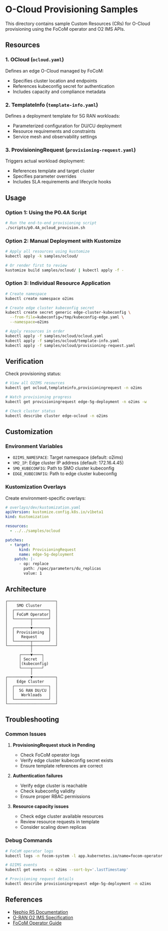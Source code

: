 # O-Cloud Provisioning Samples

This directory contains sample Custom Resources (CRs) for O-Cloud provisioning using the FoCoM operator and O2 IMS APIs.

## Resources

### 1. OCloud (`ocloud.yaml`)
Defines an edge O-Cloud managed by FoCoM:
- Specifies cluster location and endpoints
- References kubeconfig secret for authentication
- Includes capacity and compliance metadata

### 2. TemplateInfo (`template-info.yaml`)
Defines a deployment template for 5G RAN workloads:
- Parameterized configuration for DU/CU deployment
- Resource requirements and constraints
- Service mesh and observability settings

### 3. ProvisioningRequest (`provisioning-request.yaml`)
Triggers actual workload deployment:
- References template and target cluster
- Specifies parameter overrides
- Includes SLA requirements and lifecycle hooks

## Usage

### Option 1: Using the P0.4A Script
```bash
# Run the end-to-end provisioning script
./scripts/p0.4A_ocloud_provision.sh
```

### Option 2: Manual Deployment with Kustomize
```bash
# Apply all resources using kustomize
kubectl apply -k samples/ocloud/

# Or render first to review
kustomize build samples/ocloud/ | kubectl apply -f -
```

### Option 3: Individual Resource Application
```bash
# Create namespace
kubectl create namespace o2ims

# Create edge cluster kubeconfig secret
kubectl create secret generic edge-cluster-kubeconfig \
  --from-file=kubeconfig=/tmp/kubeconfig-edge.yaml \
  --namespace=o2ims

# Apply resources in order
kubectl apply -f samples/ocloud/ocloud.yaml
kubectl apply -f samples/ocloud/template-info.yaml
kubectl apply -f samples/ocloud/provisioning-request.yaml
```

## Verification

Check provisioning status:
```bash
# View all O2IMS resources
kubectl get ocloud,templateinfo,provisioningrequest -n o2ims

# Watch provisioning progress
kubectl get provisioningrequest edge-5g-deployment -n o2ims -w

# Check cluster status
kubectl describe cluster edge-ocloud -n o2ims
```

## Customization

### Environment Variables
- `O2IMS_NAMESPACE`: Target namespace (default: o2ims)
- `VM2_IP`: Edge cluster IP address (default: 172.16.4.45)
- `SMO_KUBECONFIG`: Path to SMO cluster kubeconfig
- `EDGE_KUBECONFIG`: Path to edge cluster kubeconfig

### Kustomization Overlays
Create environment-specific overlays:
```yaml
# overlays/dev/kustomization.yaml
apiVersion: kustomize.config.k8s.io/v1beta1
kind: Kustomization

resources:
  - ../../samples/ocloud

patches:
  - target:
      kind: ProvisioningRequest
      name: edge-5g-deployment
    patch: |-
      - op: replace
        path: /spec/parameters/du_replicas
        value: 1
```

## Architecture

```
┌─────────────────────┐
│    SMO Cluster      │
│  ┌───────────────┐  │
│  │ FoCoM Operator│  │
│  └───────┬───────┘  │
│          │          │
│  ┌───────▼───────┐  │
│  │ Provisioning  │  │
│  │   Request     │  │
│  └───────┬───────┘  │
└──────────┼──────────┘
           │
      ┌────▼────┐
      │ Secret  │
      │(kubeconfig)
      └────┬────┘
           │
┌──────────▼──────────┐
│    Edge Cluster     │
│  ┌───────────────┐  │
│  │  5G RAN DU/CU │  │
│  │   Workloads   │  │
│  └───────────────┘  │
└─────────────────────┘
```

## Troubleshooting

### Common Issues

1. **ProvisioningRequest stuck in Pending**
   - Check FoCoM operator logs
   - Verify edge cluster kubeconfig secret exists
   - Ensure template references are correct

2. **Authentication failures**
   - Verify edge cluster is reachable
   - Check kubeconfig validity
   - Ensure proper RBAC permissions

3. **Resource capacity issues**
   - Check edge cluster available resources
   - Review resource requests in template
   - Consider scaling down replicas

### Debug Commands
```bash
# FoCoM operator logs
kubectl logs -n focom-system -l app.kubernetes.io/name=focom-operator

# O2IMS events
kubectl get events -n o2ims --sort-by='.lastTimestamp'

# Provisioning request details
kubectl describe provisioningrequest edge-5g-deployment -n o2ims
```

## References
- [Nephio R5 Documentation](https://nephio.org/docs)
- [O-RAN O2 IMS Specification](https://www.o-ran.org/specifications)
- [FoCoM Operator Guide](https://github.com/nephio-project/focom)